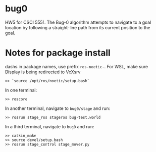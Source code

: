 # bug0
HW5 for CSCI 5551. The Bug-0 algorithm attempts to navigate to a goal location by following a straight-line path from its current position to the goal.

# Notes for package install
dashs in package names, use prefix `ros-noetic-`.
For WSL, make sure Display is being redirected to VcXsrv

    >> `source /opt/ros/noetic/setup.bash`  

In one terminal:

    >> roscore

In another terminal, navigate to `bug0/stage` and run:

    >> rosrun stage_ros stageros bug-test.world

In a third terminal, navigate to `bug0` and run:

    >> catkin_make
    >> source devel/setup.bash
    >> rosrun stage_control stage_mover.py